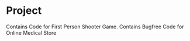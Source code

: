 # Project

Contains Code for First Person Shooter Game.
Contains Bugfree Code for Online Medical Store
